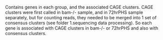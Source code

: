Contains genes in each group, and the associated CAGE clusters. CAGE clusters were first called in bam-/- sample, and in 72hrPHS sample separately, but for counting reads, they needed to be merged into 1 set of consensus clusters (see folder 1.sequencing data processing). So each gene is associated with CAGE clusters in bam-/- or 72hrPHS and also with consensus clusters. 
